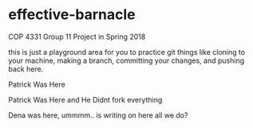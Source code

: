 # effective-barnacle
COP 4331 Group 11 Project in Spring 2018


this is just a playground area for you to practice git things like cloning to your machine, making a branch, committing your changes, and pushing back here.

Patrick Was Here

Patrick Was Here and He Didnt fork everything

Dena was here, ummmm.. is writing on here all we do?
